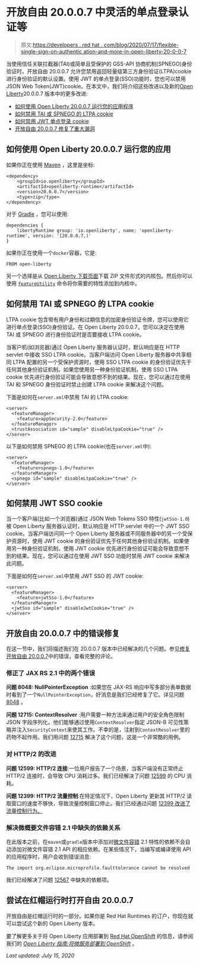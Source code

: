 # 开放自由 20.0.0.7 中灵活的单点登录认证等

> 原文:[https://developers . red hat . com/blog/2020/07/17/flexible-single-sign-on-authentic ation-and-more-in-open-liberty-20-0-0-7](https://developers.redhat.com/blog/2020/07/17/flexible-single-sign-on-authentication-and-more-in-open-liberty-20-0-0-7)

当使用信任关联拦截器(TAI)或简单且受保护的 GSS-API 协商机制(SPNEGO)身份验证时，开放自由 20.0.0.7 允许您禁用返回轻量级第三方身份验证(LTPA)cookie 进行身份验证的默认设置。使用 JWT 的单点登录(SSO)功能时，您也可以禁用 JSON Web Token(JWT)cookie。在本文中，我们将介绍这些改进以及新的[Open Liberty](https://openliberty.io/about)20.0.0.7 版本中的更多改进:

*   [如何使用 Open Liberty 20.0.0.7 运行您的应用程序](#run)
*   [如何禁用 TAI 或 SPNEGO 的 LTPA cookie](#LTPA-cookie)
*   [如何禁用 JWT 单点登录 cookie](#JWT-cookie)
*   [开放自由 20.0.0.7 修复了重大漏洞](#significant-bug-fixes)

## 如何使用 Open Liberty 20.0.0.7 运行您的应用

如果你正在使用 [Maven](https://openliberty.io/guides/maven-intro.html) ，这里是坐标:

```
<dependency>
    <groupId>io.openliberty</groupId>
    <artifactId>openliberty-runtime</artifactId>
    <version>20.0.0.7</version>
    <type>zip</type>
</dependency>

```

对于 [Gradle](https://openliberty.io/guides/gradle-intro.html) ，您可以使用:

```
dependencies {
    libertyRuntime group: 'io.openliberty', name: 'openliberty-runtime', version: '[20.0.0.7,)'
}

```

如果你正在使用一个`docker`容器，它是:

```
FROM open-liberty

```

另一个选择是从 [Open Liberty 下载页面](https://openliberty.io/downloads/)下载 ZIP 文件形式的内核包。然后你可以使用 [`featureUtility`](https://openliberty.io/blog/2020/06/05/graphql-open-liberty-20006.html#MVN) 命令将你需要的特性添加到内核中。

## 如何禁用 TAI 或 SPNEGO 的 LTPA cookie

LTPA cookie 包含带有用户身份和过期信息的加密身份验证令牌，您可以使用它进行单点登录(SSO)身份验证。在 Open Liberty 20.0.0.7，您可以决定在使用 TAI 或 SPNEGO 进行身份验证时是否要接收 LTPA cookie。

当客户机(如浏览器)通过 Open Liberty 服务器认证时，默认响应是在 HTTP servlet 中接收 SSO LTPA cookie。当客户端访问 Open Liberty 服务器中共享相同 LTPA 配置的另一个受保护资源时，使用 SSO LTPA cookie 的身份验证优先于任何其他身份验证机制。如果您使用另一种身份验证机制，使用 SSO LTPA cookie 优先进行身份验证可能会导致意想不到的结果。现在，您可以通过在使用 TAI 和 SPNEGO 身份验证时禁止创建 LTPA cookie 来解决这个问题。

下面是如何在`server.xml`中禁用 TAI 的 LTPA cookie:

```
<server>
  <featureManager>
    <feature>appSecurity-2.0</feature>
  </featureManager>
  <trustAssociation id="sample" disableLtpaCookie="true" />
</server>

```

以下是如何禁用 SPNEGO 的 LTPA cookie(也在`server.xml`中):

```
<server>
  <featureManager>
    <feature>spnego-1.0</feature>
  </featureManager>
  <spnego id="sample" disableLtpaCookie="true" />
</server>

```

## 如何禁用 JWT SSO cookie

当一个客户端(比如一个浏览器)通过 JSON Web Tokens SSO 特性(`jwtSso-1.0`)被 Open Liberty 服务器认证时，默认响应是 HTTP servlet 中的一个 JWT SSO cookie。当客户端访问同一个 Open Liberty 服务器或不同服务器中的另一个受保护资源时，使用 JWT cookie 的身份验证优先于任何其他身份验证机制。如果使用另一种身份验证机制，使用 JWT cookie 优先进行身份验证可能会导致意想不到的结果。现在，您可以通过在使用 JWT SSO 功能时禁用 JWT cookie 来解决此问题。

下面是如何在`server.xml`中禁用 JWT SSO 的 JWT cookie:

```
<server>
  <featureManager>
    <feature>jwtSso-1.0</feature>
  </featureManager>
  <jwtSso id="sample" disableJwtCookie="true" />
</server>

```

## 开放自由 20.0.0.7 中的错误修复

在这一节中，我们将描述我们在 20.0.0.7 版本中已经解决的几个问题。参见[修复开放自由 20.0.0.7](https://github.com/OpenLiberty/open-liberty/issues?q=label%3Arelease%3A20007+label%3A%22release+bug%22+)中的错误，查看完整的评论。

### 修正了 JAX RS 2.1 中的两个错误

**问题 8048: NullPointerException** :如果您在 JAX-RS 响应中写多部分表单数据时看到了一个`NullPointerException`，好消息是我们已经修复了它。详见问题 [8048](https://github.com/OpenLiberty/open-liberty/issues/8048) 。

**问题 12715: ContextResolver** :用户需要一种方法来通过用户的安全角色限制 JSON 字段序列化。他们能够通过使用`ContextResolver`指定 JSON-B 可见性策略并注入`SecurityContext`来使其工作。不幸的是，注射到`ContextResolver`里的药物不起作用。我们用问题 [12715](https://github.com/OpenLiberty/open-liberty/issues/12715) 解决了这个问题，这是一个非常酷的用例。

### 对 HTTP/2 的改进

**问题 12599: HTTP/2 连接**:一位用户报告了一个场景，当客户端没有正常终止 HTTP/2 连接时，会导致 CPU 消耗过多。我们已经解决了问题 [12599](https://github.com/OpenLiberty/open-liberty/issues/12599) 的 CPU 消耗。

**问题 12399: HTTP/2 流量控制**:在特定情况下，Open Liberty 更新其 HTTP/2 读取窗口的速度不够快，导致流量控制窗口停止。我们已经通过问题 [12399 改进了流量控制行为。](https://github.com/OpenLiberty/open-liberty/issues/12399)

### 解决微概要文件容错 2.1 中缺失的依赖关系

在此版本之前，在`maven`或`gradle`版本中添加对[微文件容错](https://developers.redhat.com/cheat-sheets/microprofile-fault-tolerance) 2.1 特性的依赖不会自动添加对微文件容错 2.1 API 的相应依赖。在某些情况下，当编写或编译使用 API 的应用程序时，用户会收到错误消息:

```
The import org.eclipse.microprofile.faulttolerance cannot be resolved
```

我们已经解决了问题 [12567](https://github.com/OpenLiberty/open-liberty/issues/12567) 中缺失的依赖项。

## 尝试在红帽运行时打开自由 20.0.0.7

开放自由是红帽运行时的一部分。如果你是 Red Hat Runtimes 的订户，你现在就可以尝试这个新的 Open Liberty 版本。

要了解更多关于将 Open Liberty 应用部署到 [Red Hat OpenShift](https://developers.redhat.com/openshift) 的信息，请参阅我们的 [*Open Liberty 指南:将微服务部署到 OpenShift*](https://openliberty.io/guides/cloud-openshift.html) 。

*Last updated: July 15, 2020*